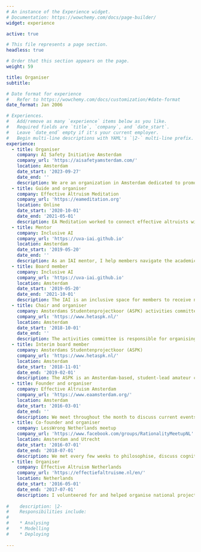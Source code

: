 ```yaml
---
# An instance of the Experience widget.
# Documentation: https://wowchemy.com/docs/page-builder/
widget: experience

active: true

# This file represents a page section.
headless: true

# Order that this section appears on the page.
weight: 59

title: Organiser
subtitle:

# Date format for experience
#   Refer to https://wowchemy.com/docs/customization/#date-format
date_format: Jan 2006

# Experiences.
#   Add/remove as many `experience` items below as you like.
#   Required fields are `title`, `company`, and `date_start`.
#   Leave `date_end` empty if it's your current employer.
#   Begin multi-line descriptions with YAML's `|2-` multi-line prefix.
experience:
  - title: Organiser
    company: AI Safety Initiative Amsterdam 
    company_url: 'https://aisafetyamsterdam.com/'
    location: Amsterdam
    date_start: '2023-09-27'
    date_end: ''
    description: We are an organization in Amsterdam dedicated to promoting AI Safety. Our goal is to create awareness and educate about the importance of AI Safety research.
  - title: Guide and organiser
    company: Effective Altruism Meditation
    company_url: 'https://eameditation.org'
    location: Online
    date_start: '2020-10-01'
    date_end: '2021-05-01'
    description: EA Meditation worked to connect effective altruists with an interest in meditation, and gives them a place to practice together. My primary role was to guide weekly 20-minute breath meditations.
  - title: Mentor
    company: Inclusive AI
    company_url: 'https://uva-iai.github.io'
    location: Amsterdam
    date_start: '2019-05-20'
    date_end: ''
    description: As an IAI mentor, I help members navigate the academic and non-academic world during and after their Master AI programme.
  - title: Board member
    company: Inclusive AI
    company_url: 'https://uva-iai.github.io'
    location: Amsterdam
    date_start: '2019-05-20'
    date_end: '2021-10-01'
    description: The IAI is an inclusive space for members to receive non-academic help from senior peers in the field and connect with people of various backgrounds. As a board member I thought about ways to make IAI more effective at combating the 'leaky-pipeline' problem of AI industry and academia, and organised events to give our mentees a head-start.
  - title: Chair and organiser
    company: Amsterdams Studentenprojectkoor (ASPK) activities committee
    company_url: 'https://www.hetaspk.nl/'
    location: Amsterdam
    date_start: '2018-10-01'
    date_end: ''
    description: The activities committee is responsible for organising regular events for ASPK members with the aim of fostering group cohesion and fun. Events we've organised include Christmas carolling, pub quizzes, and oper(ett)a viewings.
  - title: Interim board member
    company: Amsterdams Studentenprojectkoor (ASPK)
    company_url: 'https://www.hetaspk.nl/'
    location: Amsterdam
    date_start: '2018-11-01'
    date_end: '2019-02-01'
    description: The ASPK is an Amsterdam-based, student-lead amateur choir and association that performs yearly operettas in Dutch. As interim board member I updated our statutes, wrote summaries for PR material, and performed a general assisting role.
  - title: Founder and organiser
    company: Effective Altruism Amsterdam
    company_url: 'https://www.eaamsterdam.org/'
    location: Amsterdam
    date_start: '2016-03-01'
    date_end: ''
    description: We meet throughout the month to discuss current events, talk about the best ways to have an actual impact in the world, and then do that.
  - title: Co-founder and organiser
    company: LessWrong Netherlands meetup
    company_url: 'https://www.facebook.com/groups/RationalityMeetupNL'
    location: Amsterdam and Utrecht
    date_start: '2016-07-01'
    date_end: '2018-07-01'
    description: We met every few weeks to philosophise, discuss cognitive biases, and learn techniques for dealing with the latter.
  - title: Organiser
    company: Effective Altruism Netherlands
    company_url: 'https://effectiefaltruisme.nl/en/'
    location: Netherlands
    date_start: '2016-05-01'
    date_end: '2017-07-01'
    description: I volunteered for and helped organise national projects with the goal of movement building.
    
#    description: |2-
#    Responsibilities include:
#      
#    * Analysing
#    * Modelling
#    * Deploying
        
---
```

